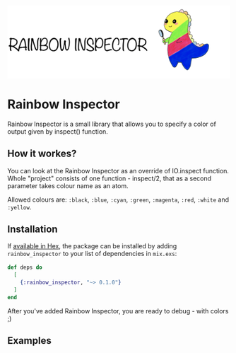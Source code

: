 ![logo](assets/logo.png)

# Rainbow Inspector

Rainbow Inspector is a small library that allows you to specify a color of output given by inspect() function.
 
## How it workes?

You can look at the Rainbow Inspector as an override of IO.inspect function.
Whole "project" consists of one function - inspect/2, that as a second parameter takes colour name as an atom.

Allowed colours are: `:black`, `:blue`, `:cyan`, `:green`, `:magenta`, `:red`, `:white` and `:yellow`.

## Installation

If [available in Hex](https://hex.pm/docs/publish), the package can be installed
by adding `rainbow_inspector` to your list of dependencies in `mix.exs`:

```elixir
def deps do
  [
    {:rainbow_inspector, "~> 0.1.0"}
  ]
end
```
After you've added Rainbow Inspector, you are ready to debug - with colors ;)

## Examples
